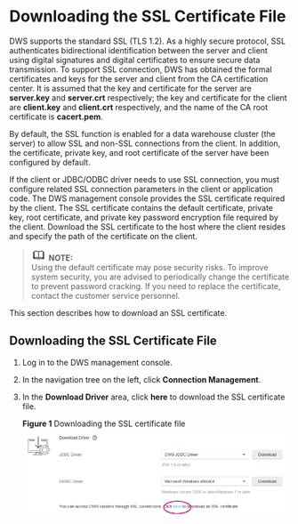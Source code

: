 # Downloading the SSL Certificate File<a name="dws_01_0083"></a>

DWS supports the standard SSL \(TLS 1.2\). As a highly secure protocol, SSL authenticates bidirectional identification between the server and client using digital signatures and digital certificates to ensure secure data transmission. To support SSL connection, DWS has obtained the formal certificates and keys for the server and client from the CA certification center. It is assumed that the key and certificate for the server are  **server.key**  and  **server.crt**  respectively; the key and certificate for the client are  **client.key**  and  **client.crt**  respectively, and the name of the CA root certificate is  **cacert.pem**. 

By default, the SSL function is enabled for a data warehouse cluster \(the server\) to allow SSL and non-SSL connections from the client. In addition, the certificate, private key, and root certificate of the server have been configured by default.

If the client or JDBC/ODBC driver needs to use SSL connection, you must configure related SSL connection parameters in the client or application code. The DWS management console provides the SSL certificate required by the client. The SSL certificate contains the default certificate, private key, root certificate, and private key password encryption file required by the client. Download the SSL certificate to the host where the client resides and specify the path of the certificate on the client.

>![](public_sys-resources/icon-note.gif) **NOTE:**   
>Using the default certificate may pose security risks. To improve system security, you are advised to periodically change the certificate to prevent password cracking. If you need to replace the certificate, contact the customer service personnel.  

This section describes how to download an SSL certificate.

## Downloading the SSL Certificate File<a name="section76342240557"></a>

1.  Log in to the DWS management console.
2.  In the navigation tree on the left, click  **Connection Management**.
3.  In the  **Download Driver**  area, click  **here**  to download the SSL certificate file.

    **Figure  1**  Downloading the SSL certificate file<a name="fig11531101272210"></a>  
    ![](figures/downloading-the-ssl-certificate-file.png "downloading-the-ssl-certificate-file")


